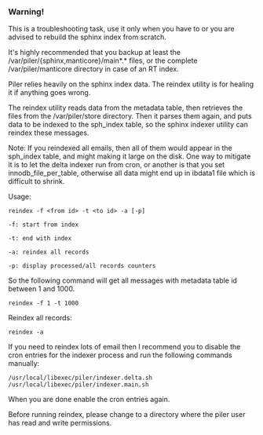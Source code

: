 ### Warning!

This is a troubleshooting task, use it only when you have to or you are advised to rebuild the sphinx index from scratch.

It's highly recommended that you backup at least the /var/piler/{sphinx,manticore}/main*.* files, or
the complete /var/piler/manticore directory in case of an RT index.

Piler relies heavily on the sphinx index data. The reindex utility is for healing it if anything goes wrong.

The reindex utility reads data from the metadata table, then retrieves the files from the /var/piler/store directory. Then it parses them again, and puts data to be indexed to the sph_index table, so the sphinx indexer utility can reindex these messages.

Note: If you reindexed all emails, then all of them would appear in the sph_index table, and might making it large on the disk. One way to mitigate it is to let the delta indexer run from cron, or another is that you set innodb_file_per_table, otherwise all data might end up in ibdata1 file which is difficult to shrink.

Usage:

```
reindex -f <from id> -t <to id> -a [-p]

-f: start from index

-t: end with index

-a: reindex all records

-p: display processed/all records counters
```

So the following command will get all messages with metadata table id between 1 and 1000.

```
reindex -f 1 -t 1000
```

Reindex all records:

```
reindex -a
```

If you need to reindex lots of email then I recommend you to disable the cron entries for the indexer process and run the following commands manually:

```
/usr/local/libexec/piler/indexer.delta.sh
/usr/local/libexec/piler/indexer.main.sh
```

When you are done enable the cron entries again.

Before running reindex, please change to a directory where the piler user has read and write permissions.
